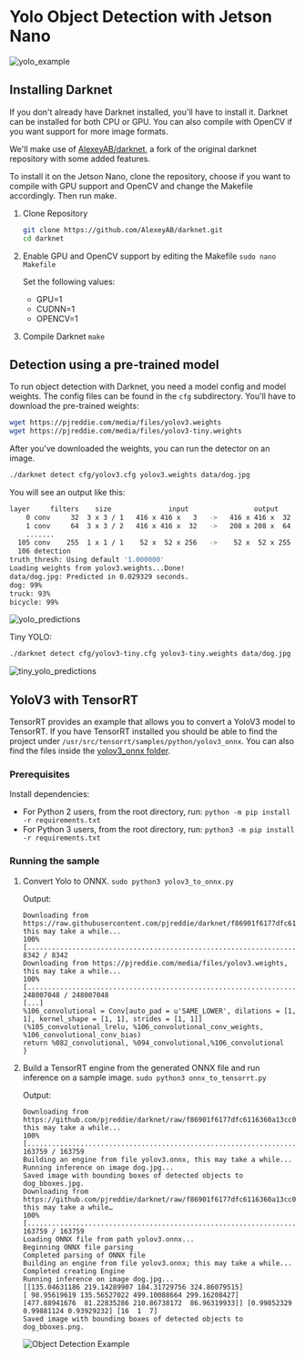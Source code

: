 # Yolo Object Detection with Jetson Nano

![yolo_example](doc/yolo_example.png)

## Installing Darknet

If you don't already have Darknet installed, you'll have to install it. Darknet can be installed for both CPU or GPU. You can also compile with OpenCV if you want support for more image formats.

We'll make use of [AlexeyAB/darknet](https://github.com/AlexeyAB/darknet), a fork of the original darknet repository with some added features.

To install it on the Jetson Nano, clone the repository, choose if you want to compile with GPU support and OpenCV and change the Makefile accordingly. Then run make.

1. Clone Repository
    ```bash
    git clone https://github.com/AlexeyAB/darknet.git
    cd darknet
    ```

2. Enable GPU and OpenCV support by editing the Makefile
    ```sudo nano Makefile```

    Set the following values:
    * GPU=1
    * CUDNN=1
    * OPENCV=1

3. Compile Darknet
    ```make```

## Detection using a pre-trained model

To run object detection with Darknet, you need a model config and model weights. The config files can be found in the ```cfg``` subdirectory. You'll have to download the pre-trained weights:

```bash
wget https://pjreddie.com/media/files/yolov3.weights
wget https://pjreddie.com/media/files/yolov3-tiny.weights
```

After you've downloaded the weights, you can run the detector on an image.

```bash
./darknet detect cfg/yolov3.cfg yolov3.weights data/dog.jpg
```

You will see an output like this:

```bash
layer     filters    size              input                output
    0 conv     32  3 x 3 / 1   416 x 416 x   3   ->   416 x 416 x  32  0.299 BFLOPs
    1 conv     64  3 x 3 / 2   416 x 416 x  32   ->   208 x 208 x  64  1.595 BFLOPs
    .......
  105 conv    255  1 x 1 / 1    52 x  52 x 256   ->    52 x  52 x 255  0.353 BFLOPs
  106 detection
truth_thresh: Using default '1.000000'
Loading weights from yolov3.weights...Done!
data/dog.jpg: Predicted in 0.029329 seconds.
dog: 99%
truck: 93%
bicycle: 99%
```

![yolo_predictions](doc/yolo_predictions.jpg)

Tiny YOLO:

```bash
./darknet detect cfg/yolov3-tiny.cfg yolov3-tiny.weights data/dog.jpg
``` 

![tiny_yolo_predictions](doc/tiny_yolo_predictions.jpg)

## YoloV3 with TensorRT

TensorRT provides an example that allows you to convert a YoloV3 model to TensorRT. If you have TensorRT installed you should be able to find the project under ```/usr/src/tensorrt/samples/python/yolov3_onnx```. You can also find the files inside the [yolov3_onnx folder](yolov3_onnx/). 

### Prerequisites

Install dependencies:
* For Python 2 users, from the root directory, run: ```python -m pip install -r requirements.txt```
* For Python 3 users, from the root directory, run: ```python3 -m pip install -r requirements.txt```

### Running the sample

1. Convert Yolo to ONNX. ```sudo python3 yolov3_to_onnx.py```

    Output:
    ```
    Downloading from https://raw.githubusercontent.com/pjreddie/darknet/f86901f6177dfc6116360a13cc06ab680e0c86b0/cfg/yolov3.cfg, this may take a while...
    100% [................................................................................] 8342 / 8342
    Downloading from https://pjreddie.com/media/files/yolov3.weights, this may take a while...
    100% [................................................................................] 248007048 / 248007048
    [...]
    %106_convolutional = Conv[auto_pad = u'SAME_LOWER', dilations = [1, 1], kernel_shape = [1, 1], strides = [1, 1]]
    (%105_convolutional_lrelu, %106_convolutional_conv_weights, %106_convolutional_conv_bias)
    return %082_convolutional, %094_convolutional,%106_convolutional
    }
    ```
2. Build a TensorRT engine from the generated ONNX file and run inference on a sample image. ```sudo python3 onnx_to_tensorrt.py```

    Output:
    ```
    Downloading from https://github.com/pjreddie/darknet/raw/f86901f6177dfc6116360a13cc06ab680e0c86b0/data/dog.jpg, this may take a while...
    100% [................................................................................] 163759 / 163759
    Building an engine from file yolov3.onnx, this may take a while...
    Running inference on image dog.jpg...
    Saved image with bounding boxes of detected objects to dog_bboxes.jpg.
    Downloading from https://github.com/pjreddie/darknet/raw/f86901f6177dfc6116360a13cc06ab680e0c86b0/data/dog.jpg, this may take a while…
    100% [......................................................................] 163759 / 163759
    Loading ONNX file from path yolov3.onnx...
    Beginning ONNX file parsing
    Completed parsing of ONNX file
    Building an engine from file yolov3.onnx; this may take a while...
    Completed creating Engine
    Running inference on image dog.jpg...
    [[135.04631186 219.14289907 184.31729756 324.86079515]
    [ 98.95619619 135.56527022 499.10088664 299.16208427]
    [477.88941676  81.22835286 210.86738172  86.96319933]] [0.99852329 0.99881124 0.93929232] [16  1  7]
    Saved image with bounding boxes of detected objects to dog_bboxes.png.
    ```

    ![Object Detection Example](doc/dog_bboxes.png)